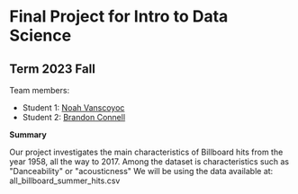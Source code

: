 # Final Project for Intro to Data Science

## Term 2023 Fall

Team members: 

- Student 1: [Noah Vanscoyoc](noah.vanscoyoc@gmail.com) 
- Student 2: [Brandon Connell](bconnell7730@floridapoly.edu)


**Summary**

Our project investigates the main characteristics of Billboard hits from the year 1958, all the way to 2017. Among the dataset is characteristics such as "Danceability" or "acousticness"
We will be using the data available at: all_billboard_summer_hits.csv
